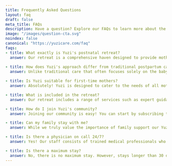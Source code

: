 ```yaml
---
title: Frequently Asked Questions
layout: faq
draft: false
meta_title: FAQs
description: Have a question? Explore our FAQs to learn more about the postnatal care and services we provide at Yuzi. Didn't see your question listed? Contact our team of experts and get an answer today!
image: "/images/question-cta.svg"
noindex: false
canonical: "https://yuzicare.com/faq"
faqs:
- title: What exactly is Yuzi's postnatal retreat?
  answer: Our retreat is a comprehensive haven designed to provide mothers with expert postpartum care, healing, and empowerment. It combines modern luxury with the ancient wisdom of "Yuezi," offering a supportive environment for both physical recovery and emotional well-being.
  
- title: How does Yuzi's approach differ from traditional postpartum care?
  answer: Unlike traditional care that often focuses solely on the baby, we prioritize mothers' well-being by providing a holistic support system encompassing physical recovery, mental health, and a strong sense of community.

- title: Is Yuzi suitable for first-time mothers?
  answer: Absolutely! Yuzi is designed to cater to the needs of all mothers, whether it's your first or subsequent pregnancy. Our expert guidance and supportive community ensure a fulfilling and empowering experience for every new mother.

- title: What is included in the retreat?
  answer: Our retreat includes a range of services such as expert guidance on newborn care, postnatal yoga, and lactation consultations, all tailored to meet the unique needs of new mothers during their postpartum journey.

- title: How do I join Yuzi's community?
  answer: Joining our community is easy! You can start by subscribing to our updates and joining our waitlist. This will provide you with early access to our transformative retreats and a supportive network of mothers just like you.

- title: Can my family stay with me?
  answer: While we truly value the importance of family support our Yuzi retreat is primarily designed as a dedicated space for new mothers and their babies to bond and focus on postpartum recovery. Visiting hours are between 5:00pm and 8:00pm, allowing families to share in this special time while also respecting the need for mothers to have uninterrupted rest, healing, and quality time with their infants during the day. This approach ensures an environment that prioritizes the well-being of both mothers and babies, fostering a nurturing and transformative experience for everyone involved.

- title: Is there a physician on call 24/7?
  answer: Yes! Our staff consists of trained medical professionals who staff our facility 24/7 and are available to answer any concerns that you may have.

- title: Is there a maximum stay?
  answer: No, there is no maximum stay. However, stays longer than 30 days will need to be discussed in advance with our reservation agents. 
---
```

